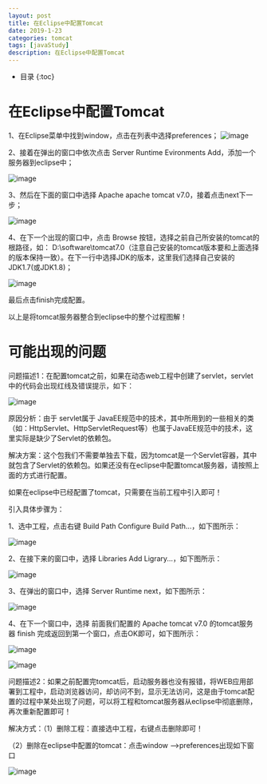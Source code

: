 ```yaml
---
layout: post
title: 在Eclipse中配置Tomcat
date: 2019-1-23
categories: tomcat
tags: [javaStudy]
description: 在Eclipse中配置Tomcat
---
```


* 目录
{:toc}


在Eclipse中配置Tomcat
=====================

1、在Eclipse菜单中找到window，点击在列表中选择preferences；
![image](https://github.com/leemin01/leemin01.Github.io/blob/master/img/eclipse-tomcat.files/image001.png?raw=true)


2、接着在弹出的窗口中依次点击 Server Runtime Evironments
Add，添加一个服务器到eclipse中；

![image](https://github.com/leemin01/leemin01.Github.io/blob/master/img/eclipse-tomcat.files/image002.png?raw=true)

3、然后在下面的窗口中选择 Apache apache tomcat
v7.0，接着点击next下一步；

![image](https://github.com/leemin01/leemin01.Github.io/blob/master/img/eclipse-tomcat.files/image003.png?raw=true)

4、在下一个出现的窗口中，点击 Browse
按钮，选择之前自己所安装的tomcat的根路径，如：
D:\\software\\tomcat7.0（注意自己安装的tomcat版本要和上面选择的版本保持一致）。在下一行中选择JDK的版本，这里我们选择自己安装的
JDK1.7(或JDK1.8)；

![image](https://github.com/leemin01/leemin01.Github.io/blob/master/img/eclipse-tomcat.files/image004.png?raw=true)

最后点击finish完成配置。

以上是将tomcat服务器整合到eclipse中的整个过程图解！

可能出现的问题
==============

问题描述1：在配置tomcat之前，如果在动态web工程中创建了servlet，servlet中的代码会出现红线及错误提示，如下：

![image](https://github.com/leemin01/leemin01.Github.io/blob/master/img/eclipse-tomcat.files/image005.png?raw=true)

原因分析：由于 servlet属于
JavaEE规范中的技术，其中所用到的一些相关的类（如：HttpServlet、HttpServletRequest等）也属于JavaEE规范中的技术，这里实际是缺少了Servlet的依赖包。

解决方案：这个包我们不需要单独去下载，因为tomcat是一个Servlet容器，其中就包含了Servlet的依赖包。如果还没有在eclipse中配置tomcat服务器，请按照上面的方式进行配置。

如果在eclipse中已经配置了tomcat，只需要在当前工程中引入即可！

引入具体步骤为：

1、选中工程，点击右键 Build Path Configure Build Path...，如下图所示：

![image](https://github.com/leemin01/leemin01.Github.io/blob/master/img/eclipse-tomcat.files/image006.png?raw=true)

2、在接下来的窗口中，选择 Libraries Add Ligrary...，如下图所示：

![image](https://github.com/leemin01/leemin01.Github.io/blob/master/img/eclipse-tomcat.files/image007.png?raw=true)

3、在弹出的窗口中，选择 Server Runtime next，如下图所示：

![image](https://github.com/leemin01/leemin01.Github.io/blob/master/img/eclipse-tomcat.files/image008.png?raw=true)

4、在下一个窗口中，选择 前面我们配置的 Apache tomcat v7.0 的tomcat服务器
finish 完成返回到第一个窗口，点击OK即可，如下图所示：

![image](https://github.com/leemin01/leemin01.Github.io/blob/master/img/eclipse-tomcat.files/image009.png?raw=true)

![image](https://github.com/leemin01/leemin01.Github.io/blob/master/img/eclipse-tomcat.files/image010.png?raw=true)

问题描述2：如果之前配置完tomcat后，启动服务器也没有报错，将WEB应用部署到工程中，启动浏览器访问，却访问不到，显示无法访问，这是由于tomcat配置的过程中某处出现了问题，可以将工程和tomcat服务器从eclipse中彻底删除，再次重新配置即可！

解决方式：（1）删除工程：直接选中工程，右键点击删除即可！

（2）删除在eclipse中配置的tomcat：点击window
-->preferences出现如下窗口

![image](https://github.com/leemin01/leemin01.Github.io/blob/master/img/eclipse-tomcat.files/image011.png?raw=true)
